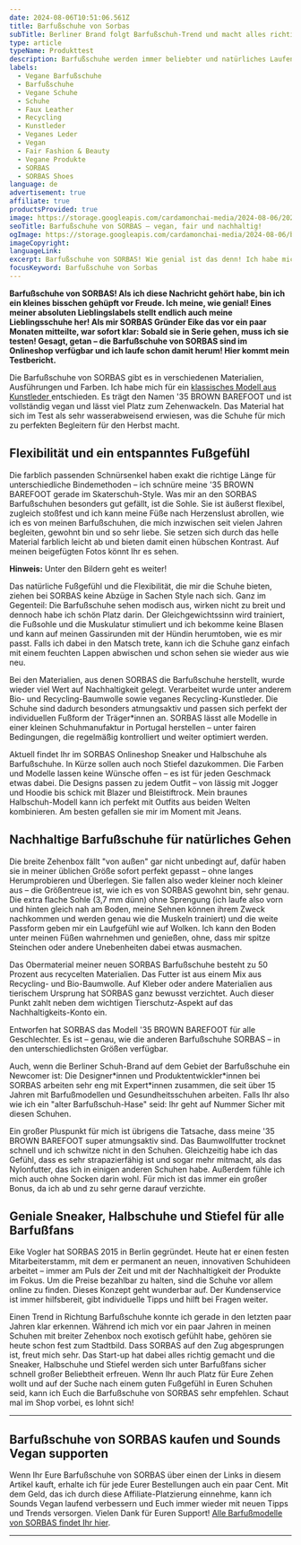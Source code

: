 ```yaml
---
date: 2024-08-06T10:51:06.561Z
title: Barfußschuhe von Sorbas
subTitle: Berliner Brand folgt Barfußschuh-Trend und macht alles richtig
type: article
typeName: Produkttest
description: Barfußschuhe werden immer beliebter und natürliches Laufen ist längst mehr als ein Trend. Jetzt hat es auch eine meiner Lieblingsbrands erwischt – SORBAS aus Berlin stellt Barfußschuhe her! Holt Euch hier alle Infos über die Sneaker und Halbschuhe und testet sie direkt!
labels:
  - Vegane Barfußschuhe
  - Barfußschuhe
  - Vegane Schuhe
  - Schuhe
  - Faux Leather
  - Recycling
  - Kunstleder
  - Veganes Leder
  - Vegan
  - Fair Fashion & Beauty
  - Vegane Produkte
  - SORBAS
  - SORBAS Shoes
language: de
advertisement: true
affiliate: true
productsProvided: true
image: https://storage.googleapis.com/cardamonchai-media/2024-08-06/2024-08-05-sorbas-svegan-com-19-jpg-imagine-583828_9a887e_1024_768/640.webp
seoTitle: Barfußschuhe von SORBAS – vegan, fair und nachhaltig!
ogImage: https://storage.googleapis.com/cardamonchai-media/2024-08-06/barfussschuhe-von-sorbas-soundsvegan-com-og-jpg-imagine-f8f8f8_969c83_1200_628/640.webp
imageCopyright:
languageLink:
excerpt: Barfußschuhe von SORBAS! Wie genial ist das denn! Ich habe mich sehr über die Nachricht von SORBAS-Gründer Eike gefreut und musste natürlich gleich ein paar Halbschuhe testen. Weil sie mir so gut gefallen und ich meine Freude natürlich mit Euch teilen will, habe ich meine Erfahrungen damit hier notiert und einige wertvolle Infos für Euch zum Berliner Start-up zusammengefasst. Ich wünsche Euch fröhliches Zehenwackeln und viel Spaß beim Lesen!
focusKeyword: Barfußschuhe von Sorbas
---
```


**Barfußschuhe von SORBAS! Als ich diese Nachricht gehört habe, bin ich ein kleines bisschen gehüpft vor Freude. Ich meine, wie genial! Eines meiner absoluten Lieblingslabels stellt endlich auch meine Lieblingsschuhe her! Als mir SORBAS Gründer Eike das vor ein paar Monaten mitteilte, war sofort klar: Sobald sie in Serie gehen, muss ich sie testen! Gesagt, getan – die Barfußschuhe von SORBAS sind im Onlineshop verfügbar und ich laufe schon damit herum! Hier kommt mein Testbericht.**

Die Barfußschuhe von SORBAS gibt es in verschiedenen Materialien, Ausführungen und Farben. Ich habe mich für ein [klassisches Modell aus Kunstleder ](https://t.adcell.com/p/click?promoId=255660&slotId=80259&param0=https%3A%2F%2FSORBASshoes.com%2Fschuh%2F35-barfusssschuhe-leder-braun-vegan%2F)entschieden. Es trägt den Namen '35 BROWN BAREFOOT und ist vollständig vegan und lässt viel Platz zum Zehenwackeln. Das Material hat sich im Test als sehr wasserabweisend erwiesen, was die Schuhe für mich zu perfekten Begleitern für den Herbst macht.

## Flexibilität und ein entspanntes Fußgefühl

Die farblich passenden Schnürsenkel haben exakt die richtige Länge für unterschiedliche Bindemethoden – ich schnüre meine '35 BROWN BAREFOOT gerade im Skaterschuh-Style. Was mir an den SORBAS Barfußschuhen besonders gut gefällt, ist die Sohle. Sie ist äußerst flexibel, zugleich stoßfest und ich kann meine Füße nach Herzenslust abrollen, wie ich es von meinen Barfußschuhen, die mich inzwischen seit vielen Jahren begleiten, gewohnt bin und so sehr liebe. Sie setzen sich durch das helle Material farblich leicht ab und bieten damit einen hübschen Kontrast. Auf meinen beigefügten Fotos könnt Ihr es sehen.

**Hinweis:** Unter den Bildern geht es weiter!

<Gallery name="barfussschuhe-von-sorbas-1" />

Das natürliche Fußgefühl und die Flexibilität, die mir die Schuhe bieten, ziehen bei SORBAS keine Abzüge in Sachen Style nach sich. Ganz im Gegenteil: Die Barfußschuhe sehen modisch aus, wirken nicht zu breit und dennoch habe ich schön Platz darin. Der Gleichgewichtssinn wird trainiert, die Fußsohle und die Muskulatur stimuliert und ich bekomme keine Blasen und kann auf meinen Gassirunden mit der Hündin herumtoben, wie es mir passt. Falls ich dabei in den Matsch trete, kann ich die Schuhe ganz einfach mit einem feuchten Lappen abwischen und schon sehen sie wieder aus wie neu.

Bei den Materialien, aus denen SORBAS die Barfußschuhe herstellt, wurde wieder viel Wert auf Nachhaltigkeit gelegt. Verarbeitet wurde unter anderem Bio- und Recycling-Baumwolle sowie veganes Recycling-Kunstleder. Die Schuhe sind dadurch besonders atmungsaktiv und passen sich perfekt der individuellen Fußform der Träger\*innen an. SORBAS lässt alle Modelle in einer kleinen Schuhmanufaktur in Portugal herstellen – unter fairen Bedingungen, die regelmäßig kontrolliert und weiter optimiert werden.

Aktuell findet Ihr im SORBAS Onlineshop Sneaker und Halbschuhe als Barfußschuhe. In Kürze sollen auch noch Stiefel dazukommen. Die Farben und Modelle lassen keine Wünsche offen – es ist für jeden Geschmack etwas dabei. Die Designs passen zu jedem Outfit – von lässig mit Jogger und Hoodie bis schick mit Blazer und Bleistiftrock. Mein braunes Halbschuh-Modell kann ich perfekt mit Outfits aus beiden Welten kombinieren. Am besten gefallen sie mir im Moment mit Jeans.

## Nachhaltige Barfußschuhe für natürliches Gehen

Die breite Zehenbox fällt "von außen" gar nicht unbedingt auf, dafür haben sie in meiner üblichen Größe sofort perfekt gepasst – ohne langes Herumprobieren und Überlegen. Sie fallen also weder kleiner noch kleiner aus – die Größentreue ist, wie ich es von SORBAS gewohnt bin, sehr genau. Die extra flache Sohle (3,7 mm dünn) ohne Sprengung (ich laufe also vorn und hinten gleich nah am Boden, meine Sehnen können ihrem Zweck nachkommen und werden genau wie die Muskeln trainiert) und die weite Passform geben mir ein Laufgefühl wie auf Wolken. Ich kann den Boden unter meinen Füßen wahrnehmen und genießen, ohne, dass mir spitze Steinchen oder andere Unebenheiten dabei etwas ausmachen.

Das Obermaterial meiner neuen SORBAS Barfußschuhe besteht zu 50 Prozent aus recycelten Materialien. Das Futter ist aus einem Mix aus Recycling- und Bio-Baumwolle. Auf Kleber oder andere Materialien aus tierischem Ursprung hat SORBAS ganz bewusst verzichtet. Auch dieser Punkt zahlt neben dem wichtigen Tierschutz-Aspekt auf das Nachhaltigkeits-Konto ein.

Entworfen hat SORBAS das Modell '35 BROWN BAREFOOT für alle Geschlechter. Es ist – genau, wie die anderen Barfußschuhe SORBAS – in den unterschiedlichsten Größen verfügbar.

Auch, wenn die Berliner Schuh-Brand auf dem Gebiet der Barfußschuhe ein Newcomer ist: Die Designer\*innen und Produktentwickler\*innen bei SORBAS arbeiten sehr eng mit Expert\*innen zusammen, die seit über 15 Jahren mit Barfußmodellen und Gesundheitsschuhen arbeiten. Falls Ihr also wie ich ein "alter Barfußschuh-Hase" seid: Ihr geht auf Nummer Sicher mit diesen Schuhen.

Ein großer Pluspunkt für mich ist übrigens die Tatsache, dass meine '35 BROWN BAREFOOT super atmungsaktiv sind. Das Baumwollfutter trocknet schnell und ich schwitze nicht in den Schuhen. Gleichzeitig habe ich das Gefühl, dass es sehr strapazierfähig ist und sogar mehr mitmacht, als das Nylonfutter, das ich in einigen anderen Schuhen habe. Außerdem fühle ich mich auch ohne Socken darin wohl. Für mich ist das immer ein großer Bonus, da ich ab und zu sehr gerne darauf verzichte.

## Geniale Sneaker, Halbschuhe und Stiefel für alle Barfußfans

Eike Vogler hat SORBAS 2015 in Berlin gegründet. Heute hat er einen festen Mitarbeiterstamm, mit dem er permanent an neuen, innovativen Schuhideen arbeitet – immer am Puls der Zeit und mit der Nachhaltigkeit der Produkte im Fokus. Um die Preise bezahlbar zu halten, sind die Schuhe vor allem online zu finden. Dieses Konzept geht wunderbar auf. Der Kundenservice ist immer hilfsbereit, gibt individuelle Tipps und hilft bei Fragen weiter.

Einen Trend in Richtung Barfußschuhe konnte ich gerade in den letzten paar Jahren klar erkennen. Während ich mich vor ein paar Jahren in meinen Schuhen mit breiter Zehenbox noch exotisch gefühlt habe, gehören sie heute schon fest zum Stadtbild. Dass SORBAS auf den Zug abgesprungen ist, freut mich sehr. Das Start-up hat dabei alles richtig gemacht und die Sneaker, Halbschuhe und Stiefel werden sich unter Barfußfans sicher schnell großer Beliebtheit erfreuen. Wenn Ihr auch Platz für Eure Zehen wollt und auf der Suche nach einem guten Fußgefühl in Euren Schuhen seid, kann ich Euch die Barfußschuhe von SORBAS sehr empfehlen. Schaut mal im Shop vorbei, es lohnt sich!

---

## Barfußschuhe von SORBAS kaufen und Sounds Vegan supporten

Wenn Ihr Eure Barfußschuhe von SORBAS über einen der Links in diesem Artikel kauft, erhalte ich für jede Eurer Bestellungen auch ein paar Cent. Mit dem Geld, das ich durch diese Affiliate-Platzierung einnehme, kann ich Sounds Vegan laufend verbessern und Euch immer wieder mit neuen Tipps und Trends versorgen. Vielen Dank für Euren Support! [Alle Barfußmodelle von SORBAS findet Ihr hier](https://t.adcell.com/p/click?promoId=255660&slotId=80259&param0=https%3A%2F%2FSORBASshoes.com%2Fschuhe%2Fbarfussschuhe-barfusssneaker%2F).

---

<Gallery name="barfussschuhe-von-sorbas-2" />
